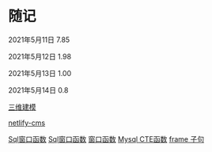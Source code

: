 # 随记

2021年5月11日 7.85

2021年5月12日 1.98

2021年5月13日 1.00

2021年5月14日 0.8

[三维建模](http://ephtracy.github.io/index.html?page=magicacsg#ss-carousel_ss)

[netlify-cms](https://github.com/netlify/netlify-cms)

[Sql窗口函数](https://zhuanlan.zhihu.com/p/92654574)
[Sql窗口函数](https://dbaplus.cn/news-11-2258-1.html)
[窗口函数](https://my.oschina.net/u/4600992/blog/4721081)
[Mysql CTE函数](http://mysql.taobao.org/monthly/2018/11/09/)
[frame 子句](https://opensource.actionsky.com/20210125-mysql/)
